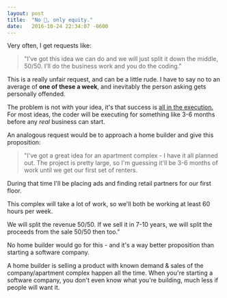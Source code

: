 ```yaml
---
layout: post
title:  "No 💸, only equity."
date:   2016-10-24 22:34:07 -0600
---
```


Very often, I get requests like: 

> "I've got this idea we can do and we will just split it down the middle, 50/50. I'll do the business work and you do the coding."

This is a really unfair request, and can be a little rude. I have to say no to an average of **one of these a week**, and inevitably the person asking gets personally offended.

The problem is not with your idea, it's that success is [all in the execution.](http://www.paulgraham.com/really.html) For most ideas, the coder will be executing for something like 3-6 months before any _real_ business can start.

An analogous request would be to approach a home builder and give this proposition:

>"I've got a great idea for an apartment complex - I have it all planned out. The project is pretty large, so I'm guessing it'll be 3-6 months of work until we get our first set of renters.
>
During that time I'll be placing ads and finding retail partners for our first floor.
>
This complex will take a lot of work, so we'll both be working at least 60 hours per week.
>
We will split the revenue 50/50. If we sell it in 7-10 years, we will split the proceeds from the sale 50/50 then too."

No home builder would go for this - and it's a way better proposition than starting a software company.

A home builder is selling a product with known demand & sales of the company/apartment complex happen all the time. When you're starting a software company, you don't even know what you're building, much less if people will want it.
